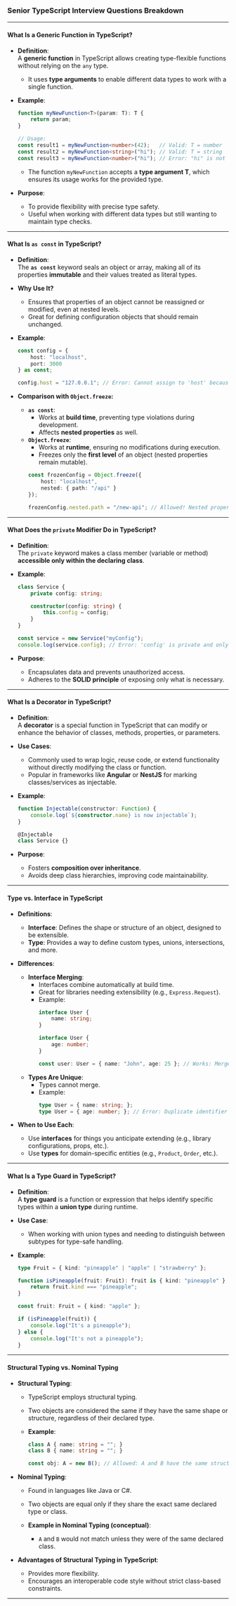 ### Senior TypeScript Interview Questions Breakdown  

---

#### **What Is a Generic Function in TypeScript?**
- **Definition**:  
  A **generic function** in TypeScript allows creating type-flexible functions without relying on the `any` type.  
  - It uses **type arguments** to enable different data types to work with a single function.  

- **Example**:  
  ```typescript
  function myNewFunction<T>(param: T): T {
      return param;
  }

  // Usage:
  const result1 = myNewFunction<number>(42);   // Valid: T = number
  const result2 = myNewFunction<string>("hi"); // Valid: T = string
  const result3 = myNewFunction<number>("hi"); // Error: "hi" is not of type number
  ```
  - The function `myNewFunction` accepts a **type argument T**, which ensures its usage works for the provided type.  

- **Purpose**:  
  - To provide flexibility with precise type safety.  
  - Useful when working with different data types but still wanting to maintain type checks.  

---

#### **What Is `as const` in TypeScript?**
- **Definition**:  
  The **`as const`** keyword seals an object or array, making all of its properties **immutable** and their values treated as literal types.  

- **Why Use It?**  
  - Ensures that properties of an object cannot be reassigned or modified, even at nested levels.  
  - Great for defining configuration objects that should remain unchanged.  

- **Example**:  
  ```typescript
  const config = {
      host: "localhost",
      port: 3000
  } as const;

  config.host = "127.0.0.1"; // Error: Cannot assign to 'host' because it is a read-only property
  ```

- **Comparison with `Object.freeze`:**
  - **`as const`**:  
    - Works at **build time**, preventing type violations during development.
    - Affects **nested properties** as well.  
  - **`Object.freeze`**:  
    - Works at **runtime**, ensuring no modifications during execution.  
    - Freezes only the **first level** of an object (nested properties remain mutable).  
    ```typescript
    const frozenConfig = Object.freeze({
        host: "localhost",
        nested: { path: "/api" }
    });

    frozenConfig.nested.path = "/new-api"; // Allowed! Nested property is not frozen
    ```

---

#### **What Does the `private` Modifier Do in TypeScript?**
- **Definition**:  
  The `private` keyword makes a class member (variable or method) **accessible only within the declaring class**.  

- **Example**:
  ```typescript
  class Service {
      private config: string;

      constructor(config: string) {
          this.config = config;
      }
  }

  const service = new Service("myConfig");
  console.log(service.config); // Error: 'config' is private and only accessible within class 'Service'
  ```
  
- **Purpose**:  
  - Encapsulates data and prevents unauthorized access.  
  - Adheres to the **SOLID principle** of exposing only what is necessary.  

---

#### **What Is a Decorator in TypeScript?**
- **Definition**:  
  A **decorator** is a special function in TypeScript that can modify or enhance the behavior of classes, methods, properties, or parameters.

- **Use Cases**:  
  - Commonly used to wrap logic, reuse code, or extend functionality without directly modifying the class or function.  
  - Popular in frameworks like **Angular** or **NestJS** for marking classes/services as injectable.

- **Example**:  
  ```typescript
  function Injectable(constructor: Function) {
      console.log(`${constructor.name} is now injectable`);
  }

  @Injectable
  class Service {}
  ```

- **Purpose**:
  - Fosters **composition over inheritance**.  
  - Avoids deep class hierarchies, improving code maintainability.  

---

#### **Type vs. Interface in TypeScript**
- **Definitions**:
  - **Interface**: Defines the shape or structure of an object, designed to be extensible.  
  - **Type**: Provides a way to define custom types, unions, intersections, and more.  

- **Differences**:  
  - **Interface Merging**:  
    - Interfaces combine automatically at build time.  
    - Great for libraries needing extensibility (e.g., `Express.Request`).  
    - Example:  
      ```typescript
      interface User {
          name: string;
      }

      interface User {
          age: number;
      }

      const user: User = { name: "John", age: 25 }; // Works: Merged at build time
      ```
  - **Types Are Unique**:  
    - Types cannot merge.  
    - Example:
      ```typescript
      type User = { name: string; };
      type User = { age: number; }; // Error: Duplicate identifier 'User'
      ```

- **When to Use Each**:  
  - Use **interfaces** for things you anticipate extending (e.g., library configurations, props, etc.).  
  - Use **types** for domain-specific entities (e.g., `Product`, `Order`, etc.).  

---

#### **What Is a Type Guard in TypeScript?**
- **Definition**:  
  A **type guard** is a function or expression that helps identify specific types within a **union type** during runtime.  

- **Use Case**:  
  - When working with union types and needing to distinguish between subtypes for type-safe handling.  

- **Example**:
  ```typescript
  type Fruit = { kind: "pineapple" | "apple" | "strawberry" };

  function isPineapple(fruit: Fruit): fruit is { kind: "pineapple" } {
      return fruit.kind === "pineapple";
  }

  const fruit: Fruit = { kind: "apple" };

  if (isPineapple(fruit)) {
      console.log("It's a pineapple");
  } else {
      console.log("It's not a pineapple");
  }
  ```

---

#### **Structural Typing vs. Nominal Typing**
- **Structural Typing**:  
  - TypeScript employs structural typing.  
  - Two objects are considered the same if they have the same shape or structure, regardless of their declared type.  

  - **Example**:  
    ```typescript
    class A { name: string = ""; }
    class B { name: string = ""; }

    const obj: A = new B(); // Allowed: A and B have the same structure
    ```

- **Nominal Typing**:  
  - Found in languages like Java or C#.  
  - Two objects are equal only if they share the exact same declared type or class.  

  - **Example in Nominal Typing (conceptual)**:  
    - `A` and `B` would not match unless they were of the same declared class.

- **Advantages of Structural Typing in TypeScript**:
  - Provides more flexibility.  
  - Encourages an interoperable code style without strict class-based constraints.  

---

